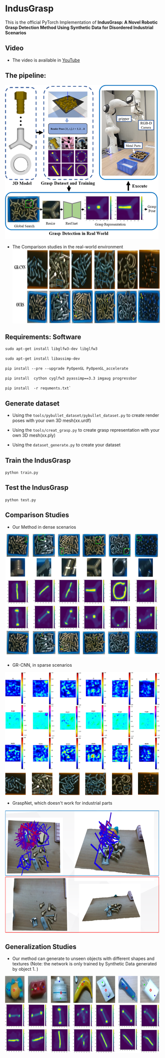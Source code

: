 # IndusGrasp
This is the official PyTorch Implementation of **IndusGrasp: A Novel Robotic Grasp Detection Method Using Synthetic
Data for Disordered Industrial Scenarios**


## Video
- The video is available in [YouTube](https://youtu.be/lmlCMYdMw5g)

## The pipeline:

<img src="image/all.png" width="500" height="500"/><br/>

- The Comparison studies in the real-world environment
<img src="image/compare.png" width="950" height="240"/><br/>


## Requirements: Software
  ```shell
sudo apt-get install libglfw3-dev libglfw3  

sudo apt-get install libassimp-dev   

pip install --pre --upgrade PyOpenGL PyOpenGL_accelerate 

pip install  cython cyglfw3 pyassimp==3.3 imgaug progressbar

pip install  -r requments.txt`
  ```

## Generate dataset
- Using the `tools/pybullet_dataset/pybullet_dataset.py` to create render poses with your own 3D mesh(xx.urdf)

- Using the `tools/creat_grasp.py` to create grasp representation with your own 3D mesh(xx.ply)

- Using the `dataset_generate.py` to create your dataset

## Train the IndusGrasp
`python train.py`

## Test the IndusGrasp
`python test.py `

## Comparison Studies
- Our Method  in dense scenarios

<img src="image/our.png" width="650" height="400"/><br/>


- GR-CNN, in sparse scenarios

<img src="image/grcnn.png" width="650" height="400"/><br/>


- GraspNet, which doesn't work for industrial parts

<img src="image/graspnet.png" width="650" height="400"/><br/>

## Generalization Studies
- Our method can generate to unseen objects with different shapes and textures
(Note: the network is only trained by Synthetic Data generated by object 1. )

<img src="image/generate.png" width="600" height="250"/><br/>

